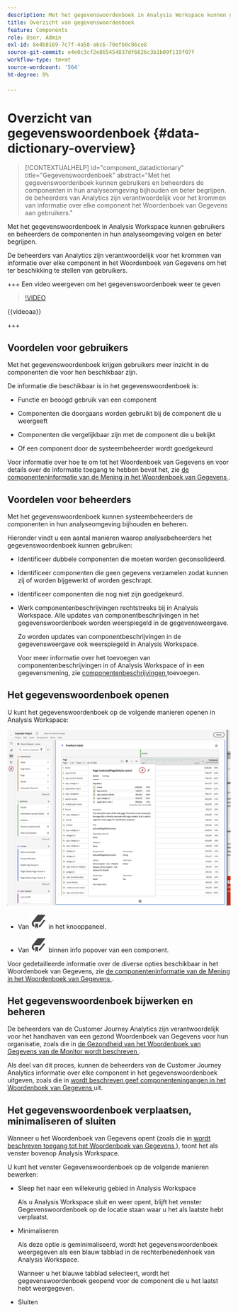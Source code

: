 ```yaml
---
description: Met het gegevenswoordenboek in Analysis Workspace kunnen gebruikers de verschillende componenten in Analysis Workspace, waaronder het beoogde gebruik, die zijn goedgekeurd, duplicaten zijn, catalogiseren en bijhouden, enzovoort.
title: Overzicht van gegevenswoordenboek
feature: Components
role: User, Admin
exl-id: 8e4b8169-7c7f-4a58-a6c6-70efb0c86ce8
source-git-commit: e4e0c3cf2e865454837df6626c3b1b09f119f07f
workflow-type: tm+mt
source-wordcount: '564'
ht-degree: 0%

---
```


# Overzicht van gegevenswoordenboek {#data-dictionary-overview}

<!-- markdownlint-disable MD034 -->

>[!CONTEXTUALHELP]
>id="component_datadictionary"
>title="Gegevenswoordenboek"
>abstract="Met het gegevenswoordenboek kunnen gebruikers en beheerders de componenten in hun analyseomgeving bijhouden en beter begrijpen. <br/> de beheerders van Analytics zijn verantwoordelijk voor het krommen van informatie over elke component het Woordenboek van Gegevens aan gebruikers."

<!-- markdownlint-enable MD034 -->


Met het gegevenswoordenboek in Analysis Workspace kunnen gebruikers en beheerders de componenten in hun analyseomgeving volgen en beter begrijpen.

De beheerders van Analytics zijn verantwoordelijk voor het krommen van informatie over elke component in het Woordenboek van Gegevens om het ter beschikking te stellen van gebruikers.


+++ Een video weergeven om het gegevenswoordenboek weer te geven

>[!VIDEO](https://video.tv.adobe.com/v/3418028/?quality=12&learn=on)

{{videoaa}}

+++

## Voordelen voor gebruikers

Met het gegevenswoordenboek krijgen gebruikers meer inzicht in de componenten die voor hen beschikbaar zijn.

De informatie die beschikbaar is in het gegevenswoordenboek is:

* Functie en beoogd gebruik van een component

* Componenten die doorgaans worden gebruikt bij de component die u weergeeft

* Componenten die vergelijkbaar zijn met de component die u bekijkt

* Of een component door de systeembeheerder wordt goedgekeurd

Voor informatie over hoe te om tot het Woordenboek van Gegevens en voor details over de informatie toegang te hebben bevat het, zie [ de componenteninformatie van de Mening in het Woordenboek van Gegevens ](/help/components/data-dictionary/view-data-dictionary.md).

## Voordelen voor beheerders

Met het gegevenswoordenboek kunnen systeembeheerders de componenten in hun analyseomgeving bijhouden en beheren.

Hieronder vindt u een aantal manieren waarop analysebeheerders het gegevenswoordenboek kunnen gebruiken:

* Identificeer dubbele componenten die moeten worden geconsolideerd.

* Identificeer componenten die geen gegevens verzamelen zodat kunnen zij of worden bijgewerkt of worden geschrapt.

* Identificeer componenten die nog niet zijn goedgekeurd.

* Werk componentenbeschrijvingen rechtstreeks bij in Analysis Workspace. Alle updates van componentbeschrijvingen in het gegevenswoordenboek worden weerspiegeld in de gegevensweergave.

  Zo worden updates van componentbeschrijvingen in de gegevensweergave ook weerspiegeld in Analysis Workspace.

  Voor meer informatie over het toevoegen van componentenbeschrijvingen in of Analysis Workspace of in een gegevensmening, zie [ componentenbeschrijvingen ](/help/components/add-component-descriptions.md) toevoegen.

## Het gegevenswoordenboek openen

U kunt het gegevenswoordenboek op de volgende manieren openen in Analysis Workspace:

![ pictogram van het Woordenboek van Gegevens in het linkerpaneel ](assets/data-dictionary-access.png)

* Van ![ Bladwijzer ](/help/assets/icons/Bookmark.svg) in het knooppaneel.



* Van ![ Bladwijzer ](/help/assets/icons/Bookmark.svg) binnen info popover van een component.


Voor gedetailleerde informatie over de diverse opties beschikbaar in het Woordenboek van Gegevens, zie [ de componenteninformatie van de Mening in het Woordenboek van Gegevens ](/help/components/data-dictionary/view-data-dictionary.md).

## Het gegevenswoordenboek bijwerken en beheren

De beheerders van de Customer Journey Analytics zijn verantwoordelijk voor het handhaven van een gezond Woordenboek van Gegevens voor hun organisatie, zoals die in [ de Gezondheid van het Woordenboek van Gegevens van de Monitor wordt beschreven ](/help/components/data-dictionary/monitor-data-dictionary-health.md).

Als deel van dit proces, kunnen de beheerders van de Customer Journey Analytics informatie over elke component in het gegevenswoordenboek uitgeven, zoals die in [ wordt beschreven geef componenteningangen in het Woordenboek van Gegevens ](/help/components/data-dictionary/edit-entries-data-dictionary.md) uit.

## Het gegevenswoordenboek verplaatsen, minimaliseren of sluiten

Wanneer u het Woordenboek van Gegevens opent (zoals die in [ wordt beschreven toegang tot het Woordenboek van Gegevens ](#access-the-data-dictionary)), toont het als venster bovenop Analysis Workspace.

U kunt het venster Gegevenswoordenboek op de volgende manieren bewerken:

* Sleep het naar een willekeurig gebied in Analysis Workspace

  Als u Analysis Workspace sluit en weer opent, blijft het venster Gegevenswoordenboek op de locatie staan waar u het als laatste hebt verplaatst. <!--True?-->

* Minimaliseren

  Als deze optie is geminimaliseerd, wordt het gegevenswoordenboek weergegeven als een blauw tabblad in de rechterbenedenhoek van Analysis Workspace.

  Wanneer u het blauwe tabblad selecteert, wordt het gegevenswoordenboek geopend voor de component die u het laatst hebt weergegeven.

* Sluiten
